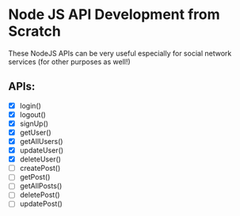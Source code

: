 # Node JS API Development from Scratch 

These NodeJS APIs can be very useful especially for social network services (for other purposes as well!)

## APIs:

- [x] login()
- [x] logout()
- [x] signUp()
- [x] getUser()
- [x] getAllUsers()
- [x] updateUser()
- [x] deleteUser()
- [ ] createPost()
- [ ] getPost()
- [ ] getAllPosts()
- [ ] deletePost()
- [ ] updatePost()
